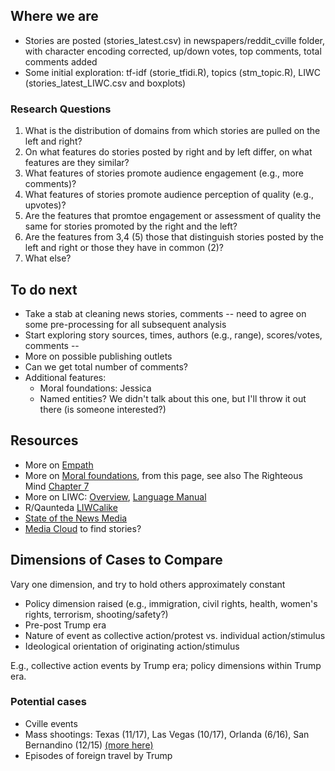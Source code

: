 ## Where we are
  * Stories are posted (stories_latest.csv) in newspapers/reddit_cville folder, with character encoding corrected, up/down votes, top comments, total comments added
  * Some initial exploration: tf-idf (storie_tfidi.R), topics (stm_topic.R), LIWC (stories_latest_LIWC.csv and boxplots)

### Research Questions
1. What is the distribution of domains from which stories are pulled on the left and right?
2. On what features do stories posted by right and by left differ, on what features are they similar?
3. What features of stories promote audience engagement (e.g., more comments)?
4. What features of stories promote audience perception of quality (e.g., upvotes)?
5. Are the features that promtoe engagement or assessment of quality the same for stories promoted by the right and the left?
6. Are the features from 3,4 (5) those that distinguish stories posted by the left and right or those they have in common (2)?
7. What else?

## To do next
  * Take a stab at cleaning news stories, comments -- need to agree on some pre-processing for all subsequent analysis
  * Start exploring story sources, times, authors (e.g., range), scores/votes, comments -- 
  * More on possible publishing outlets
  * Can we get total number of comments?
  * Additional features:
    * Moral foundations: Jessica
    * Named entities? We didn't talk about this one, but I'll throw it out there (is someone interested?)
      
## Resources
 * More on [Empath](https://hci.stanford.edu/publications/2016/ethan/empath-chi-2016.pdf)
 * More on [Moral foundations](http://moralfoundations.org/), from this page, see also The Righteous Mind [Chapter 7](http://righteousmind.com/wp-content/uploads/2013/08/ch07.RighteousMind.final_.pdf)
 * More on LIWC: [Overview](https://liwc.wpengine.com/interpreting-liwc-output/), [Language Manual](https://liwc.wpengine.com/wp-content/uploads/2015/11/LIWC2015_LanguageManual.pdf)
 * R/Qaunteda [LIWCalike](https://github.com/kbenoit/LIWCalike)
 * [State of the News Media](http://www.pewresearch.org/topics/state-of-the-news-media/)
 * [Media Cloud](https://mediacloud.org/tools) to find stories? 
 
## Dimensions of Cases to Compare
Vary one dimension, and try to hold others approximately constant

* Policy dimension raised (e.g., immigration, civil rights, health, women's rights, terrorism, shooting/safety?)
* Pre-post Trump era
* Nature of event as collective action/protest vs. individual action/stimulus
* Ideological orientation of originating action/stimulus 

E.g., collective action events by Trump era; policy dimensions within Trump era.

### Potential cases

* Cville events
* Mass shootings: Texas (11/17), Las Vegas (10/17), Orlanda (6/16), San Bernandino (12/15) [(more here)](http://www.gannett-cdn.com/GDContent/mass-killings/index.html#frequency)
* Episodes of foreign travel by Trump
